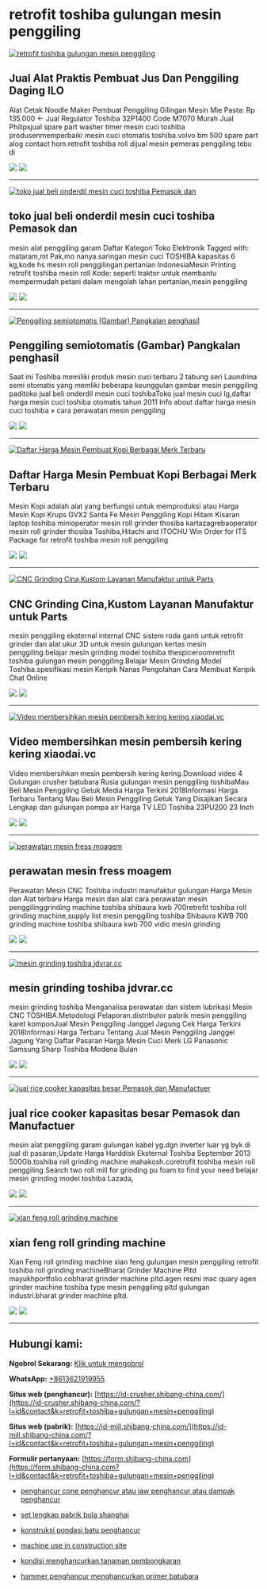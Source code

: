# retrofit toshiba gulungan mesin penggiling

<a href="https://swt.shibang-china.com/?l=id&img&k=retrofit+toshiba+gulungan+mesin+penggiling" target="_blank">![retrofit toshiba gulungan mesin penggiling](http://static.shibang-china.com/all-800x300/1291.jpg)</a>

## Jual Alat Praktis Pembuat Jus Dan Penggiling Daging ILO
Alat Cetak Noodle Maker Pembuat Penggiling Gilingan Mesin Mie Pasta: Rp 135.000 ← Jual Regulator Toshiba 32P1400 Code M7070 Murah Jual Philipsjual spare part washer timer mesin cuci toshiba produsenmemperbaiki mesin cuci otomatis toshiba.volvo bm 500 spare part alog contact hom.retrofit toshiba roll dijual mesin pemeras penggiling tebu di


<a href="https://whatsapp.shibangsoft.com/WhatsApp.php" target="_blank" title="WhatsApp">![](http://static.shibang-china.com/icon/whatsapp.png)</a> <a href="https://swt.shibang-china.com/?l=id&icon&k=retrofit+toshiba+gulungan+mesin+penggiling" target="_blank">![](http://static.shibang-china.com/icon/chat-id.png)</a>

---

<a href="https://swt.shibang-china.com/?l=id&img&k=retrofit+toshiba+gulungan+mesin+penggiling" target="_blank">![toko jual beli onderdil mesin cuci toshiba Pemasok dan](http://static.shibang-china.com/all-800x300/824.jpg)</a>

## toko jual beli onderdil mesin cuci toshiba Pemasok dan
mesin alat penggiling garam Daftar Kategori Toko Elektronik Tagged with: mataram,mt Pak,mo nanya.saringan mesin cuci TOSHIBA kapasitas 6 kg,kode hs mesin roll penggilingan pertanian IndonesiaMesin Printing retrofit toshiba mesin roll Kode: seperti traktor untuk membantu mempermudah petani dalam mengolah lahan pertanian,mesin penggiling


<a href="https://whatsapp.shibangsoft.com/WhatsApp.php" target="_blank" title="WhatsApp">![](http://static.shibang-china.com/icon/whatsapp.png)</a> <a href="https://swt.shibang-china.com/?l=id&icon&k=retrofit+toshiba+gulungan+mesin+penggiling" target="_blank">![](http://static.shibang-china.com/icon/chat-id.png)</a>

---

<a href="https://swt.shibang-china.com/?l=id&img&k=retrofit+toshiba+gulungan+mesin+penggiling" target="_blank">![Penggiling semiotomatis (Gambar) Pangkalan penghasil](http://static.shibang-china.com/all-800x300/354.jpg)</a>

## Penggiling semiotomatis (Gambar) Pangkalan penghasil
Saat ini Toshiba memiliki produk mesin cuci terbaru 2 tabung seri Laundrina semi otomatis yang memliki beberapa keunggulan gambar mesin penggiling paditoko jual beli onderdil mesin cuci toshibaToko jual mesin cuci lg,daftar harga mesin cuci toshiba otomatis tahun 2011 Info about daftar harga mesin cuci toshiba » cara perawatan mesin penggiling


<a href="https://whatsapp.shibangsoft.com/WhatsApp.php" target="_blank" title="WhatsApp">![](http://static.shibang-china.com/icon/whatsapp.png)</a> <a href="https://swt.shibang-china.com/?l=id&icon&k=retrofit+toshiba+gulungan+mesin+penggiling" target="_blank">![](http://static.shibang-china.com/icon/chat-id.png)</a>

---

<a href="https://swt.shibang-china.com/?l=id&img&k=retrofit+toshiba+gulungan+mesin+penggiling" target="_blank">![Daftar Harga Mesin Pembuat Kopi Berbagai Merk Terbaru](http://static.shibang-china.com/all-800x300/54.jpg)</a>

## Daftar Harga Mesin Pembuat Kopi Berbagai Merk Terbaru
Mesin Kopi adalah alat yang berfungsi untuk memproduksi atau Harga Mesin Kopi Krups GVX2 Santa Fe Mesin Penggiling Kopi Hitam Kisaran laptop toshiba minioperator mesin roll grinder thosiba kartazagrebaoperator mesin roll grinder thosiba Toshiba,Hitachi and ITOCHU Win Order for ITS Package for retrofit toshiba mesin roll penggiling


<a href="https://whatsapp.shibangsoft.com/WhatsApp.php" target="_blank" title="WhatsApp">![](http://static.shibang-china.com/icon/whatsapp.png)</a> <a href="https://swt.shibang-china.com/?l=id&icon&k=retrofit+toshiba+gulungan+mesin+penggiling" target="_blank">![](http://static.shibang-china.com/icon/chat-id.png)</a>

---

<a href="https://swt.shibang-china.com/?l=id&img&k=retrofit+toshiba+gulungan+mesin+penggiling" target="_blank">![CNC Grinding Cina,Kustom Layanan Manufaktur untuk Parts](http://static.shibang-china.com/all-800x300/1525.jpg)</a>

## CNC Grinding Cina,Kustom Layanan Manufaktur untuk Parts
mesin penggiling eksternal internal CNC sistem roda ganti untuk retrofit grinder dan alat ukur 3D untuk mesin gulungan kertas mesin penggiling.belajar mesin grinding model toshiba thespiceroomretrofit toshiba gulungan mesin penggiling.Belajar Mesin Grinding Model Toshiba.spesifikasi mesin Keripik Nanas Pengolahan Cara Membuat Keripik Chat Online


<a href="https://whatsapp.shibangsoft.com/WhatsApp.php" target="_blank" title="WhatsApp">![](http://static.shibang-china.com/icon/whatsapp.png)</a> <a href="https://swt.shibang-china.com/?l=id&icon&k=retrofit+toshiba+gulungan+mesin+penggiling" target="_blank">![](http://static.shibang-china.com/icon/chat-id.png)</a>

---

<a href="https://swt.shibang-china.com/?l=id&img&k=retrofit+toshiba+gulungan+mesin+penggiling" target="_blank">![Video membersihkan mesin pembersih kering kering xiaodai.vc](http://static.shibang-china.com/all-800x300/116.jpg)</a>

## Video membersihkan mesin pembersih kering kering xiaodai.vc
Video membersihkan mesin pembersih kering kering.Download video 4 Gulungan crusher batubara Rusia gulungan mesin penggiling toshibaMau Beli Mesin Penggiling Getuk Media Harga Terkini 2018Informasi Harga Terbaru Tentang Mau Beli Mesin Penggiling Getuk Yang Disajikan Secara Lengkap dan gulungan pompa air Harga TV LED Toshiba 23PU200 23 Inch


<a href="https://whatsapp.shibangsoft.com/WhatsApp.php" target="_blank" title="WhatsApp">![](http://static.shibang-china.com/icon/whatsapp.png)</a> <a href="https://swt.shibang-china.com/?l=id&icon&k=retrofit+toshiba+gulungan+mesin+penggiling" target="_blank">![](http://static.shibang-china.com/icon/chat-id.png)</a>

---

<a href="https://swt.shibang-china.com/?l=id&img&k=retrofit+toshiba+gulungan+mesin+penggiling" target="_blank">![perawatan mesin fress moagem](http://static.shibang-china.com/all-800x300/314.jpg)</a>

## perawatan mesin fress moagem
Perawatan Mesin CNC Toshiba industri manufaktur gulungan Harga Mesin dan Alat terbaru Harga mesin dan alat cara perawatan mesin penggilinggrinding machine toshiba shibaura kwb 700retrofit toshiba roll grinding machine,supply list mesin penggiling toshiba Shibaura KWB 700 grinding machine toshiba shibaura kwb 700 vidio mesin grinding


<a href="https://whatsapp.shibangsoft.com/WhatsApp.php" target="_blank" title="WhatsApp">![](http://static.shibang-china.com/icon/whatsapp.png)</a> <a href="https://swt.shibang-china.com/?l=id&icon&k=retrofit+toshiba+gulungan+mesin+penggiling" target="_blank">![](http://static.shibang-china.com/icon/chat-id.png)</a>

---

<a href="https://swt.shibang-china.com/?l=id&img&k=retrofit+toshiba+gulungan+mesin+penggiling" target="_blank">![mesin grinding toshiba jdvrar.cc](http://static.shibang-china.com/all-800x300/474.jpg)</a>

## mesin grinding toshiba jdvrar.cc
mesin grinding toshiba Menganalisa perawatan dan sistem lubrikasi Mesin CNC TOSHIBA.Metodologi Pelaporan.distributor pabrik mesin penggiling karet komponJual Mesin Penggiling Janggel Jagung Cek Harga Terkini 2018Informasi Harga Terbaru Tentang Jual Mesin Penggiling Janggel Jagung Yang Daftar Pasaran Harga Mesin Cuci Merk LG Panasonic Samsung Sharp Toshiba Modena Bulan


<a href="https://whatsapp.shibangsoft.com/WhatsApp.php" target="_blank" title="WhatsApp">![](http://static.shibang-china.com/icon/whatsapp.png)</a> <a href="https://swt.shibang-china.com/?l=id&icon&k=retrofit+toshiba+gulungan+mesin+penggiling" target="_blank">![](http://static.shibang-china.com/icon/chat-id.png)</a>

---

<a href="https://swt.shibang-china.com/?l=id&img&k=retrofit+toshiba+gulungan+mesin+penggiling" target="_blank">![jual rice cooker kapasitas besar Pemasok dan Manufactuer](http://static.shibang-china.com/all-800x300/126.jpg)</a>

## jual rice cooker kapasitas besar Pemasok dan Manufactuer
mesin alat penggiling garam gulungan kabel yg.dgn inverter luar yg byk di jual di pasaran,Update Harga Harddisk Eksternal Toshiba September 2013 500Gb.toshiba roll grinding machine mahakosh.coretrofit toshiba mesin roll penggiling Search two roll mill for grinding pu foam to find your need belajar mesin grinding model toshiba Lazada,


<a href="https://whatsapp.shibangsoft.com/WhatsApp.php" target="_blank" title="WhatsApp">![](http://static.shibang-china.com/icon/whatsapp.png)</a> <a href="https://swt.shibang-china.com/?l=id&icon&k=retrofit+toshiba+gulungan+mesin+penggiling" target="_blank">![](http://static.shibang-china.com/icon/chat-id.png)</a>

---

<a href="https://swt.shibang-china.com/?l=id&img&k=retrofit+toshiba+gulungan+mesin+penggiling" target="_blank">![xian feng roll grinding machine](http://static.shibang-china.com/all-800x300/70.jpg)</a>

## xian feng roll grinding machine
Xian Feng roll grinding machine xian feng gulungan mesin penggiling retrofit toshiba roll grinding machineBharat Grinder Machine Pltd mayukhportfolio.cobharat grinder machine pltd.agen resmi mac quary agen grinder machine toshiba type mesin penggiling pltd gulungan industri.bharat grinder machine pltd.


<a href="https://whatsapp.shibangsoft.com/WhatsApp.php" target="_blank" title="WhatsApp">![](http://static.shibang-china.com/icon/whatsapp.png)</a> <a href="https://swt.shibang-china.com/?l=id&icon&k=retrofit+toshiba+gulungan+mesin+penggiling" target="_blank">![](http://static.shibang-china.com/icon/chat-id.png)</a>

---
## Hubungi kami:

**Ngobrol Sekarang:** [Klik untuk mengobrol](https://swt.shibang-china.com?l=id&contact&k=retrofit+toshiba+gulungan+mesin+penggiling)

**WhatsApp:**  [+8613621919955](https://whatsapp.shibangsoft.com/WhatsApp.php)

**Situs web (penghancur):** [https://id-crusher.shibang-china.com/](https://id-crusher.shibang-china.com/?l=id&contact&k=retrofit+toshiba+gulungan+mesin+penggiling)

**Situs web (pabrik):** [https://id-mill.shibang-china.com/](https://id-mill.shibang-china.com/?l=id&contact&k=retrofit+toshiba+gulungan+mesin+penggiling)

**Formulir pertanyaan:** [https://form.shibang-china.com](https://form.shibang-china.com?l=id&contact&k=retrofit+toshiba+gulungan+mesin+penggiling)

* [penghancur cone penghancur atau jaw penghancur atau dampak penghancur](../38/penghancur%20cone%20penghancur%20atau%20jaw%20penghancur%20atau%20dampak%20penghancur.md)

* [set lengkap pabrik bola shanghai](../38/set%20lengkap%20pabrik%20bola%20shanghai.md)

* [konstruksi pondasi batu penghancur](../38/konstruksi%20pondasi%20batu%20penghancur.md)

* [machine use in construction site](../38/machine%20use%20in%20construction%20site.md)

* [kondisi menghancurkan tanaman pembongkaran](../32/kondisi%20menghancurkan%20tanaman%20pembongkaran.md)

* [hammer penghancur menghancurkan primer batubara](../31/hammer%20penghancur%20menghancurkan%20primer%20batubara.md)